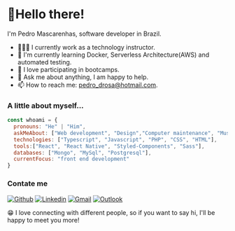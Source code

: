 # 🖖Hello there!
I'm Pedro Mascarenhas, software developer in Brazil.

- 👨🏽‍💻 I currently work as a technology instructor.
- 🧠 I'm currently learning Docker, Serverless Architecture(AWS) and automated testing.
- 🚀 I love participating in bootcamps.
- 💬 Ask me about anything, I am happy to help.
- 📫 How to reach me: pedro_drosa@hotmail.com.

### A little about myself...
```javascript
const whoami = {
  pronouns: "He" | "Him",
  askMeAbout: ["Web development", "Design","Computer maintenance", "Musical composition"],
  technologies: ["Typescript", "Javascript", "PHP", "CSS", "HTML"],
  tools:["React", "React Native", "Styled-Components", "Sass"],
  databases: ["Mongo", "MySql", "Postgresql"],
  currentFocus: "front end development"
}
```
### Contate me
[![Github](https://img.shields.io/badge/-Github-000?style=flat&logo=Github&logoColor=white)](https://github.com/pedro-drosa)
[![Linkedin](https://img.shields.io/badge/-LinkedIn-blue?style=flat&logo=Linkedin&logoColor=white)](https://www.linkedin.com/in/pedrojuraci)
[![Gmail](https://img.shields.io/badge/-Gmail-c14438?style=flat&logo=Gmail&logoColor=white)](mailto:hacktol43@gmail.com)
[![Outlook](https://img.shields.io/badge/-Outlook-0078D4?style=flat&logo=Microsoft-Outlook&logoColor=white)](mailto:pedro_drosa@hotmail.com)

😁 I love connecting with different people, so if you want to say hi, I'll be happy to meet you more!
